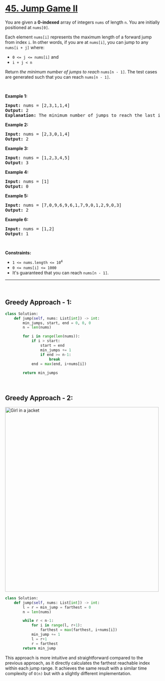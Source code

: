 # [45. Jump Game II](https://leetcode.com/problems/jump-game-ii/description/)

<div class="elfjS" data-track-load="description_content"><p>You are given a <strong>0-indexed</strong> array of integers <code>nums</code> of length <code>n</code>. You are initially positioned at <code>nums[0]</code>.</p>

<p>Each element <code>nums[i]</code> represents the maximum length of a forward jump from index <code>i</code>. In other words, if you are at <code>nums[i]</code>, you can jump to any <code>nums[i + j]</code> where:</p>

<ul>
	<li><code>0 &lt;= j &lt;= nums[i]</code> and</li>
	<li><code>i + j &lt; n</code></li>
</ul>

<p>Return <em>the minimum number of jumps to reach </em><code>nums[n - 1]</code>. The test cases are generated such that you can reach <code>nums[n - 1]</code>.</p>

<p>&nbsp;</p>
<p><strong class="example">Example 1:</strong></p>

<pre><strong>Input:</strong> nums = [2,3,1,1,4]
<strong>Output:</strong> 2
<strong>Explanation:</strong> The minimum number of jumps to reach the last index is 2. Jump 1 step from index 0 to 1, then 3 steps to the last index.
</pre>

<p><strong class="example">Example 2:</strong></p>

<pre><strong>Input:</strong> nums = [2,3,0,1,4]
<strong>Output:</strong> 2
</pre>

<p><strong class="example">Example 3:</strong></p>

<pre><strong>Input:</strong> nums = [1,2,3,4,5]
<strong>Output:</strong> 3
</pre>

<p><strong class="example">Example 4:</strong></p>

<pre><strong>Input:</strong> nums = [1]
<strong>Output:</strong> 0
</pre>

<p><strong class="example">Example 5:</strong></p>

<pre><strong>Input:</strong> nums = [7,0,9,6,9,6,1,7,9,0,1,2,9,0,3]
<strong>Output:</strong> 2
</pre>

<p><strong class="example">Example 6:</strong></p>

<pre><strong>Input:</strong> nums = [1,2]
<strong>Output:</strong> 1
</pre>

<p>&nbsp;</p>
<p><strong>Constraints:</strong></p>

<ul>
	<li><code>1 &lt;= nums.length &lt;= 10<sup>4</sup></code></li>
	<li><code>0 &lt;= nums[i] &lt;= 1000</code></li>
	<li>It's guaranteed that you can reach <code>nums[n - 1]</code>.</li>
</ul>
</div>




<hr/>

</br>

## Greedy Approach - 1:

```py
class Solution:
    def jump(self, nums: List[int]) -> int:
        min_jumps, start, end = 0, 0, 0        
        n = len(nums)

        for i in range(len(nums)):
            if i > start:
                start = end
                min_jumps += 1
                if end >= n-1:
                    break
            end = max(end, i+nums[i])
        
        return min_jumps
```
</br>

## Greedy Approach - 2:

<img src="https://image.isu.pub/140811143826-fda1e7cb7f2ffc0db53ec22074cd79d0/jpg/page_1.jpg" alt="Girl in a jacket" width="500" height="600">


```py
class Solution:
    def jump(self, nums: List[int]) -> int:
        l = r = min_jump = farthest = 0
        n = len(nums)

        while r < n-1:
            for i in range(l, r+1):
                farthest = max(farthest, i+nums[i])
            min_jump += 1
            l = r+1
            r = farthest                      
        return min_jump
```

This approach is more intuitive and straightforward compared to the previous approach, as it directly calculates the farthest reachable index within each jump range. It achieves the same result with a similar time complexity of `O(n)` but with a slightly different implementation.
